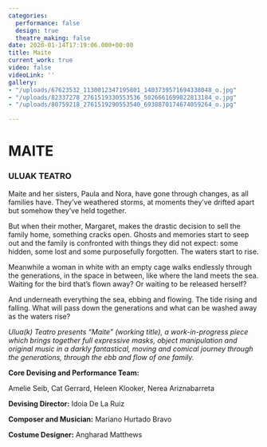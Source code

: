 ```yaml
---
categories:
  performance: false
  design: true
  theatre_making: false
date: 2020-01-14T17:19:06.000+00:00
title: Maite
current_work: true
video: false
videoLink: ''
gallery:
- "/uploads/67623532_1130012347195801_1403739571694338048_o.jpg"
- "/uploads/82337278_2761519330553536_5026661699822813184_o.jpg"
- "/uploads/80759218_2761519290553540_6938870174674059264_o.jpg"

---
```

# MAITE

### **ULUAK TEATRO**

Maite and her sisters, Paula and Nora, have gone through changes, as all families have. They’ve weathered storms, at moments they’ve drifted apart but somehow they’ve held together.

But when their mother, Margaret, makes the drastic decision to sell the family home, something cracks open. Ghosts and memories start to seep out and the family is confronted with things they did not expect: some hidden, some lost and some purposefully forgotten. The waters start to rise.

Meanwhile a woman in white with an empty cage walks endlessly through the generations, in the space in between, like where the land meets the sea. Waiting for the bird that’s flown away? Or waiting to be released herself?

And underneath everything the sea, ebbing and flowing. The tide rising and falling. What will pass down the generations and what can be washed away as the waters rise?

_Ulua(k) Teatro presents “Maite” (working title), a work-in-progress piece which brings together full expressive masks, object manipulation and original music in a darkly fantastical, moving and comical journey through the generations, through the ebb and flow of one family._

**Core Devising and Performance Team:**

Amelie Seib, Cat Gerrard, Heleen Klooker, Nerea Ariznabarreta

**Devising Director:** Idoia De La Ruiz

**Composer and Musician:** Mariano Hurtado Bravo

**Costume Designer:** Angharad Matthews